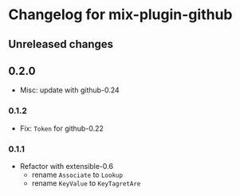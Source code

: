 # Changelog for mix-plugin-github

## Unreleased changes

## 0.2.0

- Misc: update with github-0.24

### 0.1.2

- Fix: `Token` for github-0.22

### 0.1.1

- Refactor with extensible-0.6
  - rename `Associate` to `Lookup`
  - rename `KeyValue` to `KeyTagretAre`
